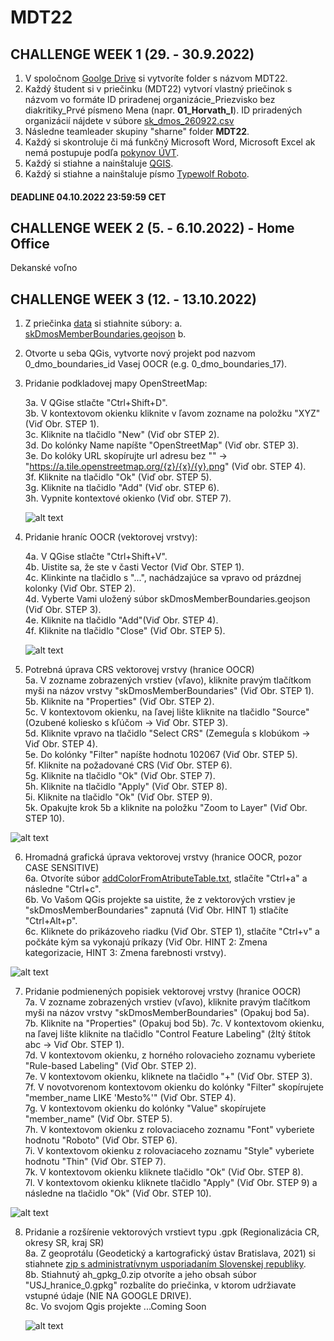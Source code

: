 # MDT22

## CHALLENGE WEEK 1 (29. - 30.9.2022)
1. V spoločnom [Goolge Drive](https://www.google.com/drive/) si vytvoríte folder s názvom MDT22.
2. Každý študent si v priečinku (MDT22) vytvorí vlastný priečinok s názvom vo formáte ID priradenej organizácie_Priezvisko bez diakritiky_Prvé písmeno Mena (napr. <b>01_Horvath_I</b>). ID priradených organizácií nájdete v súbore [sk_dmos_260922.csv](podklady/sk_dmos_260922.csv)
3. Následne teamleader skupiny "sharne" folder <b>MDT22</b>.
4. Každý si skontroluje či má funkčný Microsoft Word, Microsoft Excel ak nemá postupuje podľa [pokynov ÚVT](https://uvt.tuke.sk/wps/portal/uv/software/microsoft-office365).
5. Každý si stiahne a nainštaluje [QGIS](https://www.qgis.org/en/site/forusers/download.html).
6. Každý si stiahne a nainštaluje písmo [Typewolf Roboto](https://www.typewolf.com/assets/fonts/roboto.zip).


<h4>DEADLINE 04.10.2022 23:59:59 CET</h4>

## CHALLENGE WEEK 2 (5. - 6.10.2022) - Home Office
Dekanské voľno



## CHALLENGE WEEK 3 (12. - 13.10.2022)
1. Z priečinka [data](https://github.com/csabasidor/MDT22/tree/main/data) si stiahnite súbory:
    a. [skDmosMemberBoundaries.geojson](https://github.com/csabasidor/MDT22/blob/main/data/skDmosMemberBoundaries.geojson)
    b. 
2. Otvorte u seba QGis, vytvorte nový projekt pod nazvom 0_dmo_boundaries_id Vasej OOCR (e.g. 0_dmo_boundaries_17).
3. Pridanie podkladovej mapy OpenStreetMap:  
      
     3a. V QGise stlačte "Ctrl+Shift+D".  
     3b. V kontextovom okienku kliknite v ľavom zozname na položku "XYZ" (Viď Obr. STEP 1).  
     3c. Kliknite na tlačidlo "New" (Viď obr STEP 2).  
     3d. Do kolónky Name napíšte "OpenStreetMap" (Viď obr. STEP 3).  
     3e. Do kolóky URL skopírujte url adresu bez "" -> "https://a.tile.openstreetmap.org/{z}/{x}/{y}.png" (Viď obr. STEP 4).  
     3f. Kliknite na tlačidlo "Ok" (Viď obr. STEP 5).  
     3g. Kliknite na tlačidlo "Add" (Viď obr. STEP 6).  
     3h. Vypnite kontextové okienko (Viď obr. STEP 7).  
         
   ![alt text](https://github.com/csabasidor/MDT22/blob/main/podklady/AddOpenStreetMapBaseMap.png?raw=true)  
   
4. Pridanie hraníc OOCR (vektorovej vrstvy):   

     4a. V QGise stlačte "Ctrl+Shift+V".  
     4b. Uistite sa, že ste v časti Vector (Viď Obr. STEP 1).  
     4c. Klinkinte na tlačidlo s "...", nachádzajúce sa vpravo od prázdnej kolonky (Viď Obr. STEP 2).  
     4d. Vyberte Vami uložený súbor skDmosMemberBoundaries.geojson (Viď Obr. STEP 3).  
     4e. Kliknite na tlačidlo "Add"(Viď Obr. STEP 4).  
     4f. Kliknite na tlačidlo "Close" (Viď Obr. STEP 5).  
     
     ![alt text](https://github.com/csabasidor/MDT22/blob/main/podklady/AddVectorlayer.png?raw=true)  
     
 5. Potrebná úprava CRS vektorovej vrstvy (hranice OOCR)  
     5a. V zozname zobrazených vrstiev (vľavo), kliknite pravým tlačítkom myši na názov vrstvy "skDmosMemberBoundaries" (Viď Obr. STEP 1).  
     5b. Kliknite na "Properties" (Viď Obr. STEP 2).  
     5c. V kontextovom okienku, na ľavej lište kliknite na tlačidlo "Source" (Ozubené koliesko s kľúčom -> Viď Obr. STEP 3).  
     5d. Kliknite vpravo na tlačidlo "Select CRS" (Zemeguĺa s klobúkom -> Viď Obr. STEP 4).  
     5e. Do kolónky "Filter" napíšte hodnotu 102067 (Viď Obr. STEP 5).  
     5f. Kliknite na požadované CRS (Viď Obr. STEP 6).  
     5g. Kliknite na tlačidlo "Ok" (Viď Obr. STEP 7).  
     5h. Kliknite na tlačidlo "Apply" (Viď Obr. STEP 8).   
     5i. Kliknite na tlačidlo "Ok" (Viď Obr. STEP 9).  
     5k. Opakujte krok 5b a kliknite na položku "Zoom to Layer" (Viď Obr. STEP 10).  
     
 ![alt text](https://github.com/csabasidor/MDT22/blob/main/podklady/setCRSKrovak.png?raw=true)  
     
6. Hromadná grafická úprava vektorovej vrstvy (hranice OOCR, pozor CASE SENSITIVE)  
    6a. Otvoríte súbor [addColorFromAtributeTable.txt](https://raw.githubusercontent.com/csabasidor/MDT22/main/podklady/addColorFromAtributeTable.txt), stlačíte "Ctrl+a" a následne "Ctrl+c".  
    6b. Vo Vašom QGis projekte sa uistite, že z vektorových vrstiev je "skDmosMemberBoundaries" zapnutá (Viď Obr. HINT 1)  stlačíte "Ctrl+Alt+p".  
    6c. Kliknete do prikázoveho riadku (Viď Obr. STEP 1), stlačíte "Ctrl+v" a počkáte kým sa vykonajú príkazy (Viď Obr. HINT 2: Zmena kategorizacie, HINT 3: Zmena farebnosti vrstvy).  

![alt text](https://github.com/csabasidor/MDT22/blob/main/podklady/SetColorsViaPythonConsole.png?raw=true) 

7. Pridanie podmienených popisiek vektorovej vrstvy (hranice OOCR)  
    7a. V zozname zobrazených vrstiev (vľavo), kliknite pravým tlačítkom myši na názov vrstvy "skDmosMemberBoundaries" (Opakuj bod 5a).  
    7b. Kliknite na "Properties" (Opakuj bod 5b). 
    7c. V kontextovom okienku, na ľavej lište kliknite na tlačidlo "Control Feature Labeling" (žltý štítok abc -> Viď Obr. STEP 1).  
    7d. V kontextovom okienku, z horného rolovacieho zoznamu vyberiete "Rule-based Labeling" (Viď Obr. STEP 2).  
    7e. V kontextovom okienku, kliknete na tlačidlo "+" (Viď Obr. STEP 3).  
    7f. V novotvorenom kontextovom okienku do kolónky "Filter" skopírujete "member_name LIKE 'Mesto%'" (Viď Obr. STEP 4).  
    7g. V kontextovom okienku do kolónky "Value" skopírujete "member_name" (Viď Obr. STEP 5).  
    7h. V kontextovom okienku z rolovaciaceho zoznamu "Font" vyberiete hodnotu "Roboto" (Viď Obr. STEP 6).  
    7i. V kontextovom okienku z rolovaciaceho zoznamu "Style" vyberiete hodnotu "Thin" (Viď Obr. STEP 7).  
    7k. V kontextovom okienku kliknete tlačidlo "Ok" (Viď Obr. STEP 8).  
    7l. V kontextovom okienku kliknete tlačidlo "Apply" (Viď Obr. STEP 9) a následne na tlačidlo "Ok" (Viď Obr. STEP 10).  
    
![alt text](https://github.com/csabasidor/MDT22/blob/main/podklady/AddLabelsCondtional.png?raw=true) 

8. Pridanie a rozšírenie vektorových vrstievt typu .gpk (Regionalizácia CR, okresy SR, kraj SR)  
    8a. Z geoprotálu (Geodetický a kartografický ústav Bratislava, 2021) si stiahnete [zip s administratívnym usporiadaním Slovenskej republiky](https://www.geoportal.sk/files/zbgis/na_stiahnutie/gpkg/ah_gpkg_0.zip).  
    8b. Stiahnutý ah_gpkg_0.zip otvoríte a jeho obsah súbor "USJ_hranice_0.gpkg" rozbalíte do priečinka, v ktorom udržiavate vstupné údaje (NIE NA GOOGLE DRIVE).  
    8c. Vo svojom Qgis projekte ...Coming Soon  
    
    ![alt text](https://github.com/csabasidor/MDT22/blob/main/podklady/LoadGpkg.png?raw=true) 

    
    
